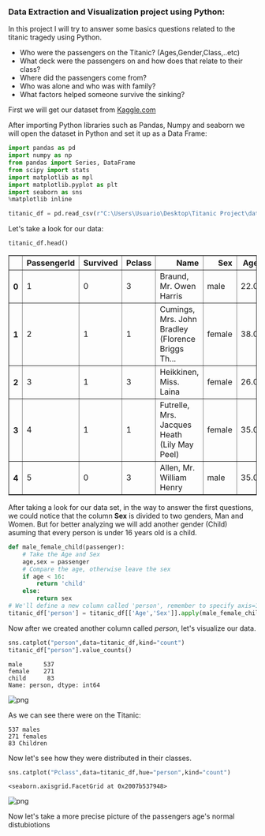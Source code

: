### Data Extraction and Visualization project using Python:
In this project I will try to answer some basics questions related to the titanic tragedy using Python.

+ Who were the passengers on the Titanic? (Ages,Gender,Class,..etc)
+ What deck were the passengers on and how does that relate to their class?
+ Where did the passengers come from?
+ Who was alone and who was with family?
+ What factors helped someone survive the sinking?

First we will get our dataset from [Kaggle.com](https://www.kaggle.com/c/titanic-gettingStarted)

After importing Python libraries such as Pandas, Numpy and seaborn we will open the dataset in Python and set it up as a Data Frame:    


```python
import pandas as pd
import numpy as np
from pandas import Series, DataFrame
from scipy import stats
import matplotlib as mpl
import matplotlib.pyplot as plt
import seaborn as sns
%matplotlib inline
```


```python
titanic_df = pd.read_csv(r"C:\Users\Usuario\Desktop\Titanic Project\data.csv")
```

Let's take a look for our data:


```python
titanic_df.head()
```




<div>
<style scoped>
    .dataframe tbody tr th:only-of-type {
        vertical-align: middle;
    }

    .dataframe tbody tr th {
        vertical-align: top;
    }

    .dataframe thead th {
        text-align: right;
    }
</style>
<table border="1" class="dataframe">
  <thead>
    <tr style="text-align: right;">
      <th></th>
      <th>PassengerId</th>
      <th>Survived</th>
      <th>Pclass</th>
      <th>Name</th>
      <th>Sex</th>
      <th>Age</th>
      <th>SibSp</th>
      <th>Parch</th>
      <th>Ticket</th>
      <th>Fare</th>
      <th>Cabin</th>
      <th>Embarked</th>
    </tr>
  </thead>
  <tbody>
    <tr>
      <th>0</th>
      <td>1</td>
      <td>0</td>
      <td>3</td>
      <td>Braund, Mr. Owen Harris</td>
      <td>male</td>
      <td>22.0</td>
      <td>1</td>
      <td>0</td>
      <td>A/5 21171</td>
      <td>7.2500</td>
      <td>NaN</td>
      <td>S</td>
    </tr>
    <tr>
      <th>1</th>
      <td>2</td>
      <td>1</td>
      <td>1</td>
      <td>Cumings, Mrs. John Bradley (Florence Briggs Th...</td>
      <td>female</td>
      <td>38.0</td>
      <td>1</td>
      <td>0</td>
      <td>PC 17599</td>
      <td>71.2833</td>
      <td>C85</td>
      <td>C</td>
    </tr>
    <tr>
      <th>2</th>
      <td>3</td>
      <td>1</td>
      <td>3</td>
      <td>Heikkinen, Miss. Laina</td>
      <td>female</td>
      <td>26.0</td>
      <td>0</td>
      <td>0</td>
      <td>STON/O2. 3101282</td>
      <td>7.9250</td>
      <td>NaN</td>
      <td>S</td>
    </tr>
    <tr>
      <th>3</th>
      <td>4</td>
      <td>1</td>
      <td>1</td>
      <td>Futrelle, Mrs. Jacques Heath (Lily May Peel)</td>
      <td>female</td>
      <td>35.0</td>
      <td>1</td>
      <td>0</td>
      <td>113803</td>
      <td>53.1000</td>
      <td>C123</td>
      <td>S</td>
    </tr>
    <tr>
      <th>4</th>
      <td>5</td>
      <td>0</td>
      <td>3</td>
      <td>Allen, Mr. William Henry</td>
      <td>male</td>
      <td>35.0</td>
      <td>0</td>
      <td>0</td>
      <td>373450</td>
      <td>8.0500</td>
      <td>NaN</td>
      <td>S</td>
    </tr>
  </tbody>
</table>
</div>



After taking a look for our data set, in the way to answer the first questions, we could notice that the column **Sex** is divided to two genders, Man and Women. 
But for better analyzing we will add another gender (Child) asuming that every person is under 16 years old is a child.


```python
def male_female_child(passenger):
    # Take the Age and Sex
    age,sex = passenger
    # Compare the age, otherwise leave the sex
    if age < 16:
        return 'child'
    else:
        return sex
# We'll define a new column called 'person', remember to specify axis=1 for columns and not index
titanic_df['person'] = titanic_df[['Age','Sex']].apply(male_female_child,axis=1)    
```

Now after we created another column called *person*, let's visualize our data.


```python
sns.catplot("person",data=titanic_df,kind="count")
titanic_df["person"].value_counts()
```




    male      537
    female    271
    child      83
    Name: person, dtype: int64




![png](titanic_11-checkpoint_files/titanic_11-checkpoint_8_1.png)


As we can see there were on the Titanic:

    537 males
    271 females
    83 Children

Now let's see how they were distributed in their classes.


```python
sns.catplot("Pclass",data=titanic_df,hue="person",kind="count")
```




    <seaborn.axisgrid.FacetGrid at 0x2007b537948>




![png](titanic_11-checkpoint_files/titanic_11-checkpoint_11_1.png)


Now let's take a  more precise picture of the passengers age's normal distubiotions 
